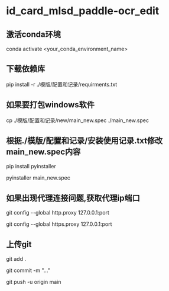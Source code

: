 # id_card_mlsd_paddle-ocr_edit

## 激活conda环境

conda activate <your_conda_environment_name>

## 下载依赖库

pip install -r ./模版/配置和记录/requirments.txt

## 如果要打包windows软件

cp ./模版/配置和记录/new/main_new.spec ./main_new.spec

## 根据./模版/配置和记录/安装使用记录.txt修改main_new.spec内容

pip install pyinstaller

pyinstaller main_new.spec

## 如果出现代理连接问题,获取代理ip端口

git config --global http.proxy 127.0.0.1:port

git config --global https.proxy 127.0.0.1:port

## 上传git

git add .

git commit -m "..."

git push -u origin main